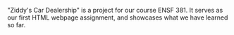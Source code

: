 "Ziddy's Car Dealership" is a project for our course ENSF 381. It serves as our first HTML webpage assignment, and showcases what we have learned so far.